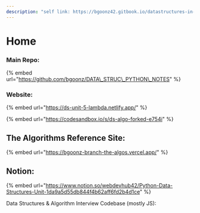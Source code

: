 ```yaml
---
description: "self link: https://bgoonz42.gitbook.io/datastructures-in-pytho/"
---
```


# Home

### Main Repo:

{% embed url="https://github.com/bgoonz/DATA\_STRUC\_PYTHON\_NOTES" %}

### Website:

{% embed url="https://ds-unit-5-lambda.netlify.app/" %}

{% embed url="https://codesandbox.io/s/ds-algo-forked-e754i" %}

## The Algorithms Reference Site:

{% embed url="https://bgoonz-branch-the-algos.vercel.app/" %}

## Notion:

{% embed url="https://www.notion.so/webdevhub42/Python-Data-Structures-Unit-1da9a5d55db844f4b62aff6fd2b4d1ce" %}

Data Structures & Algorithm Interview Codebase \(mostly JS\):
